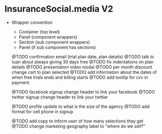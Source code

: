 # InsuranceSocial.media V2

 - Wrapper convention
    - Container (top level)
    - Panel (component wrappers)
    - Section (sub component wrappers)
    - Panel (if sub component has sections)

    @TODO confirmation email (trial plan date, plan details)
    @TODO talk to tuan about always giving 30 days free
    @TODO fix indentations on plan details
    @TODO presentation video modal
    @TODO per month discount change cart to plan selected
    @TODO add information about the dates of when free trials ends and billing starts
    @TODO add tooltip for cvv in payment

    @TODO facebook signup change header to link your facebook
    @TODO twitter signup change header to link your twttier

    @TODO profile update to what is the size of the agency
    @TODO add format for cell phone in signup

    @TODO add copy to inform user of how many selections they get
    @TODO change marketing geography label to "where do we sell?"
